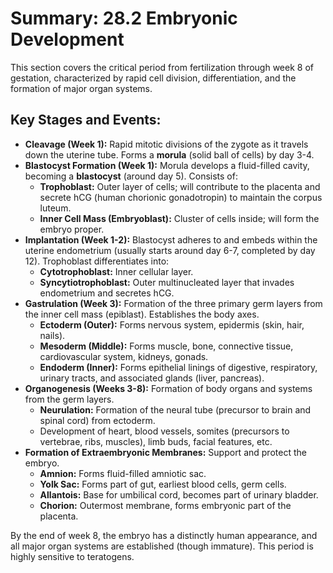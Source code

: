 # Summary: 28.2 Embryonic Development

This section covers the critical period from fertilization through week 8 of gestation, characterized by rapid cell division, differentiation, and the formation of major organ systems.

## Key Stages and Events:

*   **Cleavage (Week 1):** Rapid mitotic divisions of the zygote as it travels down the uterine tube. Forms a **morula** (solid ball of cells) by day 3-4.
*   **Blastocyst Formation (Week 1):** Morula develops a fluid-filled cavity, becoming a **blastocyst** (around day 5). Consists of:
    *   **Trophoblast:** Outer layer of cells; will contribute to the placenta and secrete hCG (human chorionic gonadotropin) to maintain the corpus luteum.
    *   **Inner Cell Mass (Embryoblast):** Cluster of cells inside; will form the embryo proper.
*   **Implantation (Week 1-2):** Blastocyst adheres to and embeds within the uterine endometrium (usually starts around day 6-7, completed by day 12). Trophoblast differentiates into:
    *   **Cytotrophoblast:** Inner cellular layer.
    *   **Syncytiotrophoblast:** Outer multinucleated layer that invades endometrium and secretes hCG.
*   **Gastrulation (Week 3):** Formation of the three primary germ layers from the inner cell mass (epiblast). Establishes the body axes.
    *   **Ectoderm (Outer):** Forms nervous system, epidermis (skin, hair, nails).
    *   **Mesoderm (Middle):** Forms muscle, bone, connective tissue, cardiovascular system, kidneys, gonads.
    *   **Endoderm (Inner):** Forms epithelial linings of digestive, respiratory, urinary tracts, and associated glands (liver, pancreas).
*   **Organogenesis (Weeks 3-8):** Formation of body organs and systems from the germ layers.
    *   **Neurulation:** Formation of the neural tube (precursor to brain and spinal cord) from ectoderm.
    *   Development of heart, blood vessels, somites (precursors to vertebrae, ribs, muscles), limb buds, facial features, etc.
*   **Formation of Extraembryonic Membranes:** Support and protect the embryo.
    *   **Amnion:** Forms fluid-filled amniotic sac.
    *   **Yolk Sac:** Forms part of gut, earliest blood cells, germ cells.
    *   **Allantois:** Base for umbilical cord, becomes part of urinary bladder.
    *   **Chorion:** Outermost membrane, forms embryonic part of the placenta.

By the end of week 8, the embryo has a distinctly human appearance, and all major organ systems are established (though immature). This period is highly sensitive to teratogens.
